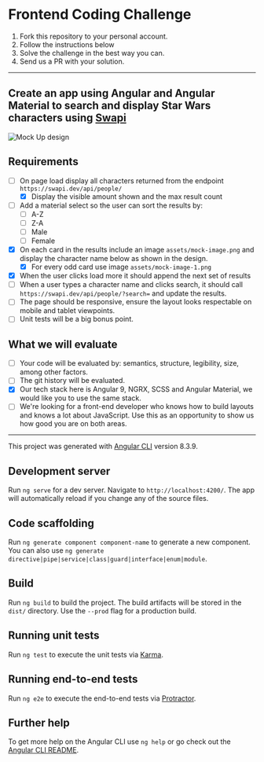 # Frontend Coding Challenge

1. Fork this repository to your personal account.
2. Follow the instructions below
3. Solve the challenge in the best way you can.
4. Send us a PR with your solution.

---

## Create an app using Angular and Angular Material to search and display Star Wars characters using [Swapi](https://swapi.dev/)

![Mock Up design](https://i.imgur.com/RA0lZtYg.png, "Mock Up design")

## Requirements
- [ ] On page load display all characters returned from the endpoint `https://swapi.dev/api/people/`
  - [x] Display the visible amount shown and the max result count
- [ ] Add a material select so the user can sort the results by:
  - [ ] A-Z
  - [ ] Z-A
  - [ ] Male
  - [ ] Female
- [x] On each card in the results include an image `assets/mock-image.png` and display the character name below as shown in the design. 
  - [x] For every odd card use image `assets/mock-image-1.png`
- [x] When the user clicks load more it should append the next set of results
- [ ] When a user types a character name and clicks search, it should call `https://swapi.dev/api/people/?search=` and update the results.
- [ ] The page should be responsive, ensure the layout looks respectable on mobile and tablet viewpoints.
- [ ] Unit tests will be a big bonus point.

## What we will evaluate
- [ ] Your code will be evaluated by: semantics, structure, legibility, size, among other factors.
- [ ] The git history will be evaluated.
- [x] Our tech stack here is Angular 9, NGRX, SCSS and Angular Material, we would like you to use the same stack.
- [ ] We're looking for a front-end developer who knows how to build layouts and knows a lot about JavaScript. Use this as an opportunity to show us how good you are on both areas.

---

This project was generated with [Angular CLI](https://github.com/angular/angular-cli) version 8.3.9.

## Development server

Run `ng serve` for a dev server. Navigate to `http://localhost:4200/`. The app will automatically reload if you change any of the source files.

## Code scaffolding

Run `ng generate component component-name` to generate a new component. You can also use `ng generate directive|pipe|service|class|guard|interface|enum|module`.

## Build

Run `ng build` to build the project. The build artifacts will be stored in the `dist/` directory. Use the `--prod` flag for a production build.

## Running unit tests

Run `ng test` to execute the unit tests via [Karma](https://karma-runner.github.io).

## Running end-to-end tests

Run `ng e2e` to execute the end-to-end tests via [Protractor](http://www.protractortest.org/).

## Further help

To get more help on the Angular CLI use `ng help` or go check out the [Angular CLI README](https://github.com/angular/angular-cli/blob/master/README.md).
